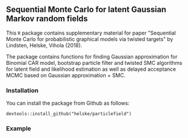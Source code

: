 ## Sequential Monte Carlo for latent Gaussian Markov random fields

This `R` package contains supplementary material for paper "Sequential Monte Carlo for probabilistic graphical models via twisted targets" by Lindsten, Helske, Vihola (2018).

The package contains functions for finding Gaussian approximation for Binomial CAR model, bootstrap particle filter and twisted SMC algorithms for latent field and likelihood estimation as well as delayed acceptance MCMC based on Gaussian approximation + SMC.

### Installation

You can install the package from Github as follows:

``` 
devtools::install_github("helske/particlefield")
```

### Example



